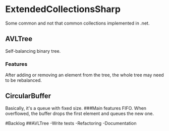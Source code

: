 
# ExtendedCollectionsSharp
Some common and not that common collections implemented in .net. 

## AVLTree
Self-balancing binary tree.
### Features
After adding or removing an element from the tree, the whole tree may need to be rebalanced. 
## CircularBuffer
Basically, it's a queue with fixed size.
###Main features
FIFO. When overflowed, the buffer drops the first element and queues the new one.

#Backlog
##AVLTree
-Write tests
-Refactoring
-Documentation
